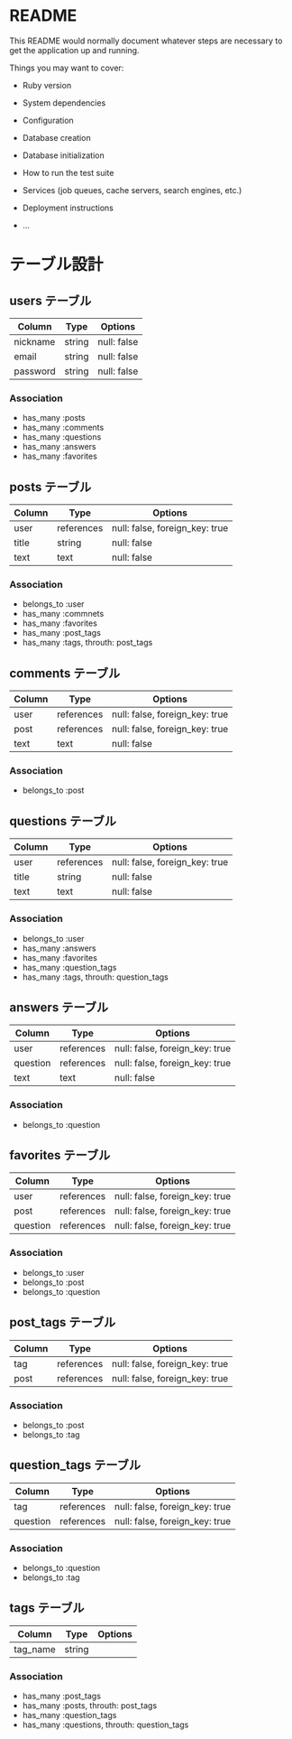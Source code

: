 # README

This README would normally document whatever steps are necessary to get the
application up and running.

Things you may want to cover:

* Ruby version

* System dependencies

* Configuration

* Database creation

* Database initialization

* How to run the test suite

* Services (job queues, cache servers, search engines, etc.)

* Deployment instructions

* ...


# テーブル設計

## users テーブル

| Column          | Type   | Options     |
| --------------- | ------ | ----------- |
| nickname        | string | null: false |
| email           | string | null: false |
| password        | string | null: false |

### Association

- has_many :posts
- has_many :comments
- has_many :questions
- has_many :answers
- has_many :favorites

## posts テーブル

| Column          | Type       | Options                        |
| --------------- | ---------- | ------------------------------ |
| user            | references | null: false, foreign_key: true |
| title           | string     | null: false                    |
| text            | text       | null: false                    |

### Association

- belongs_to :user
- has_many :commnets
- has_many :favorites
- has_many :post_tags
- has_many :tags, throuth: post_tags

## comments テーブル

| Column          | Type       | Options                        |
| --------------- | ---------- | ------------------------------ |
| user            | references | null: false, foreign_key: true |
| post            | references | null: false, foreign_key: true |
| text            | text       | null: false                    |

### Association

- belongs_to :post

## questions テーブル

| Column          | Type       | Options                        |
| --------------- | ---------- | ------------------------------ |
| user            | references | null: false, foreign_key: true |
| title           | string     | null: false                    |
| text            | text       | null: false                    |

### Association

- belongs_to :user
- has_many :answers
- has_many :favorites
- has_many :question_tags
- has_many :tags, throuth: question_tags

## answers テーブル

| Column          | Type       | Options                        |
| --------------- | ---------- | ------------------------------ |
| user            | references | null: false, foreign_key: true |
| question        | references | null: false, foreign_key: true |
| text            | text       | null: false                    |

### Association

- belongs_to :question

## favorites テーブル

| Column          | Type       | Options                        |
| --------------- | ---------- | ------------------------------ |
| user            | references | null: false, foreign_key: true |
| post            | references | null: false, foreign_key: true |
| question        | references | null: false, foreign_key: true |

### Association

- belongs_to :user
- belongs_to :post
- belongs_to :question

## post_tags テーブル

| Column          | Type       | Options                        |
| --------------- | ---------- | ------------------------------ |
| tag             | references | null: false, foreign_key: true |
| post            | references | null: false, foreign_key: true |

### Association

- belongs_to :post
- belongs_to :tag

## question_tags テーブル

| Column          | Type       | Options                        |
| --------------- | ---------- | ------------------------------ |
| tag             | references | null: false, foreign_key: true |
| question        | references | null: false, foreign_key: true |

### Association

- belongs_to :question
- belongs_to :tag

## tags テーブル

| Column   | Type   | Options     |
| -------- | ------ | ----------- |
| tag_name | string |             |

### Association

- has_many :post_tags
- has_many :posts, throuth: post_tags
- has_many :question_tags
- has_many :questions, throuth: question_tags